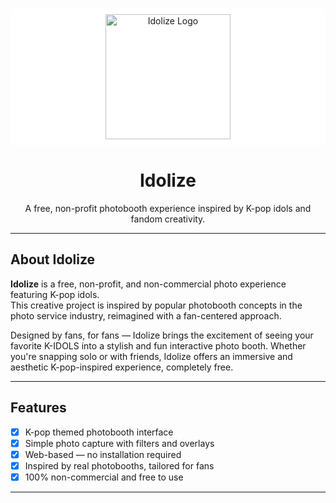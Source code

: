 <p align="center" style="background-color: #ffffff; padding: 10px; border-radius: 8px;">
  <img src="https://i.imgur.com/SGQA3X6.png" alt="Idolize Logo" width="200"/>
</p>


<h1 align="center">Idolize</h1>

<p align="center">
  A free, non-profit photobooth experience inspired by K-pop idols and fandom creativity.
</p>

---

## About Idolize

**Idolize** is a free, non-profit, and non-commercial photo experience featuring K-pop idols.  
This creative project is inspired by popular photobooth concepts in the photo service industry, reimagined with a fan-centered approach.

Designed by fans, for fans — Idolize brings the excitement of seeing your favorite K-IDOLS into a stylish and fun interactive photo booth. Whether you're snapping solo or with friends, Idolize offers an immersive and aesthetic K-pop-inspired experience, completely free.

---

## Features

- [x] K-pop themed photobooth interface  
- [x] Simple photo capture with filters and overlays  
- [x] Web-based — no installation required  
- [x] Inspired by real photobooths, tailored for fans  
- [x] 100% non-commercial and free to use  

---
